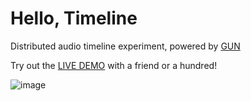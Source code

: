 # Hello, Timeline

Distributed audio timeline experiment, powered by [GUN](https://gun.eco/)

Try out the [LIVE DEMO](https://audiotimeline.glitch.me/) with a friend or a hundred!


![image](https://user-images.githubusercontent.com/1423657/134769470-a0378da7-e46a-4e03-9346-48e4ec59b514.png)
